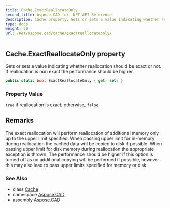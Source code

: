 ```yaml
---
title: Cache.ExactReallocateOnly
second_title: Aspose.CAD for .NET API Reference
description: Cache property. Gets or sets a value indicating whether reallocation should be exact or not. If reallocation is non exact the performance should be higher
type: docs
weight: 50
url: /net/aspose.cad/cache/exactreallocateonly/
---
```

## Cache.ExactReallocateOnly property

Gets or sets a value indicating whether reallocation should be exact or not. If reallocation is non exact the performance should be higher.

```csharp
public static bool ExactReallocateOnly { get; set; }
```

### Property Value

`true` if reallocation is exact; otherwise, `false`.

## Remarks

The exact reallocation will perform reallocation of additional memory only up to the upper limit specified. When passing upper limit for in-memory during reallocation the cached data will be copied to disk if possible. When passing upper limit for disk memory during reallocation the appropriate exception is thrown. The performance should be higher if this option is turned off as no additional copying will be performed if possible, however this may also lead to pass upper limits specified for memory or disk.

### See Also

* class [Cache](../)
* namespace [Aspose.CAD](../../cache/)
* assembly [Aspose.CAD](../../../)


